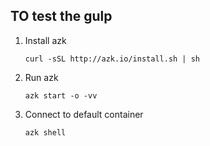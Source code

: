 TO test the gulp
----------------

1. Install azk

    ```curl -sSL http://azk.io/install.sh | sh```
1. Run azk

    ```azk start -o -vv```

1. Connect to default container

    ```azk shell```